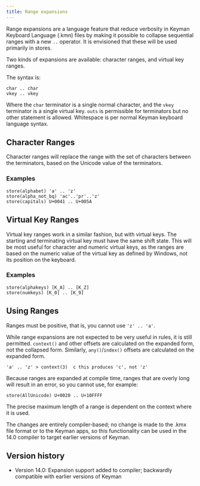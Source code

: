 ```yaml
---
title: Range expansions
---
```


Range expansions are a language feature that reduce verbosity in Keyman Keyboard Language (.kmn) files by making it possible to collapse sequential ranges with a new `..` operator. It is envisioned that these will be used primarily in stores.

Two kinds of expansions are available: character ranges, and virtual key ranges.

The syntax is:

```keyman
char .. char
vkey .. vkey
```

Where the `char` terminator is a single normal character, and the `vkey` terminator is a single virtual key. `outs` is permissible for terminators but no other statement is allowed. Whitespace is per normal Keyman keyboard language syntax.

## Character Ranges

Character ranges will replace the range with the set of characters between the terminators, based on the Unicode value of the terminators.

### Examples

```keyman
store(alphabet) 'a' .. 'z'
store(alpha_not_bq) 'ac'..'pr'..'z'
store(capitals) U+0041 .. U+005A
```

## Virtual Key Ranges

Virtual key ranges work in a similar fashion, but with virtual keys. The starting and terminating virtual key must have the same shift state. This will be most useful for character and numeric virtual keys, as the ranges are based on the numeric value of the virtual key as defined by Windows, not its position on the keyboard.

### Examples

```keyman
store(alphakeys) [K_A] .. [K_Z]
store(numkeys) [K_0] .. [K_9]
```

## Using Ranges

Ranges must be positive, that is, you cannot use `'z' .. 'a'`.

While range expansions are not expected to be very useful in rules, it is still permitted. `context()` and other offsets are calculated on the expanded form, not the collapsed form. Similarly, `any()`/`index()` offsets are calculated on the expanded form.

```keyman
'a' .. 'z' > context(3)  c this produces 'c', not 'z'
```

Because ranges are expanded at compile time, ranges that are overly long will result in an error, so you cannot use, for example:

```keyman
store(AllUnicode) U+0020 .. U+10FFFF
```

The precise maximum length of a range is dependent on the context where it is used.

The changes are entirely compiler-based; no change is made to the .kmx file format or to the Keyman apps, so this functionality can be used in the 14.0 compiler to target earlier versions of Keyman.

## Version history

* Version 14.0: Expansion support added to compiler; backwardly compatible with earlier versions of Keyman
